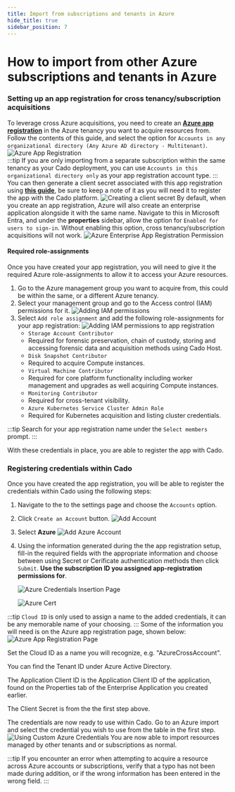 ```yaml
---
title: Import from subscriptions and tenants in Azure
hide_title: true
sidebar_position: 7
---
```


# How to import from other Azure subscriptions and tenants in Azure

### Setting up an app registration for cross tenancy/subscription acquisitions
To leverage cross Azure acquisitions, you need to create an **[Azure app registration](https://docs.microsoft.com/en-us/azure/active-directory/develop/quickstart-register-app)** in the Azure tenancy you want to acquire resources from.  Follow the contents of this guide, and select the option for `Accounts in any organizational directory (Any Azure AD directory - Multitenant)`. ![Azure App Registration](/img/azure-registering-app.png)  
:::tip
If you are only importing from a separate subscription within the same tenancy as your Cado deployment, you can use `Accounts in this organizational directory only` as your app registration account type.
:::
You can then generate a client secret associated with this app registration using **[this guide](https://docs.microsoft.com/en-us/azure/active-directory/develop/quickstart-register-app#add-credentials)**, be sure to keep a note of it as you will need it to register the app with the Cado platform. ![Creating a client secret](/img/azure-creating-client-secret.png)
By default, when you create an app registration, Azure will also create an enterprise application alongside it with the same name.
Navigate to this in Microsoft Entra, and under the **properties** sidebar, allow the option for `Enabled for users to sign-in`.  Without enabling this option, cross tenancy/subscription acquisitions will not work.
![Azure Enterprise App Registration Permission](/img/azure-enterprise-app-permission.png) 

#### Required role-assignments
Once you have created your app registration, you will need to give it the required Azure role-assignments to allow it to access your Azure resources.

1. Go to the Azure management group you want to acquire from, this could be within the same, or a different Azure tenancy.
2. Select your management group and go to the Access control (IAM) permissions for it. ![Adding IAM permissions](/img/azure-adding-subscription-permissions.png)
3. Select `Add role assignment` and add the following role-assignments for your app registration: ![Adding IAM permissions to app registration](/img/azure-adding-permissions-to-app-registration.png)
    - `Storage Account Contributor`
    - Required for forensic preservation, chain of custody, storing and accessing forensic data and acquisition methods using Cado Host.
    - `Disk Snapshot Contributor`
    - Required to acquire Compute instances.
    - `Virtual Machine Contributor`
    - Required for core platform functionality including worker management and upgrades as well acquiring Compute instances.
    - `Monitoring Contributor`
    - Required for cross-tenant visibility.
    - `Azure Kubernetes Service Cluster Admin Role`
    - Required for Kubernetes acquisition and listing cluster credentials.

:::tip
Search for your app registration name under the `Select members` prompt.
:::

With these credentials in place, you are able to register the app with Cado.

### Registering credentials within Cado
Once you have created the app registration, you will be able to register the credentials within Cado using the following steps:

1. Navigate to the to the settings page and choose the `Accounts` option.
2. Click `Create an Account` button. ![Add Account](/img/settings-account.png)
3. Select **Azure**  ![Add Azure Account](/img/add-account.png)
4. Using the information generated during the the app registration setup, fill-in the required fields with the appropriate information and choose between using Secret or Cerificate authentication methods then click `Submit`.  **Use the subscription ID you assigned app-registration permissions for**.
  
   ![Azure Credentials Insertion Page](/img/azuresecret.png)

   ![Azure Cert](/img/azurecert.png)
   
:::tip
`Cloud ID` is only used to assign a name to the added credentials, it can be any memorable name of your choosing.
:::
Some of the information you will need is on the Azure app registration page, shown below: ![Azure App Registration Page](/img/azure-app-registration-info.png)

Set the Cloud ID as a name you will recognize, e.g. "AzureCrossAccount".

You can find the Tenant ID under Azure Active Directory.

The Application Client ID is the Application Client ID of the application, found on the Properties tab of the Enterprise Application you created earlier.

The Client Secret is from the the first step above.

The credentials are now ready to use within Cado.  Go to an Azure import and select the credential you wish to use from the table in the first step. ![Using Custom Azure Credentials](/img/import-cloud.png)  You are now able to import resources managed by other tenants and or subscriptions as normal.

:::tip
If you encounter an error when attempting to acquire a resource across Azure accounts or subscriptions, verify that a typo has not been made during addition, or if the wrong information has been entered in the wrong field.
:::
